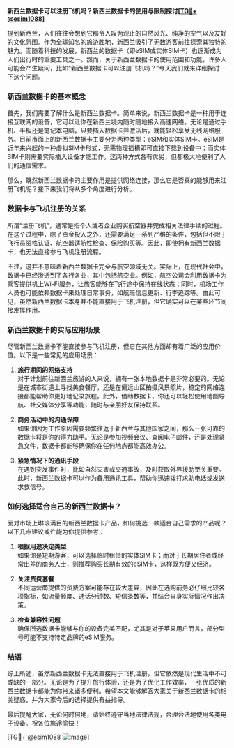 **新西兰数据卡可以注册飞机吗？新西兰数据卡的使用与限制探讨[[TG💪+ @esim1088](https://t.me/s/esim1088)]**

提到新西兰，人们往往会想到它那令人叹为观止的自然风光、纯净的空气以及友好的文化氛围。作为全球知名的旅游胜地，新西兰吸引了无数游客前往探索其独特的魅力。而随着科技的发展，新西兰的数据卡（即eSIM或实体SIM卡）也逐渐成为人们出行时的重要工具之一。然而，关于新西兰数据卡的使用范围和功能，许多人可能会产生疑问，比如“新西兰数据卡可以注册飞机吗？”今天我们就来详细探讨一下这个问题。

### 新西兰数据卡的基本概念

首先，我们需要了解什么是新西兰数据卡。简单来说，新西兰数据卡是一种用于连接互联网的设备，它可以让你在新西兰境内随时随地接入高速网络。无论是通过手机、平板还是笔记本电脑，只要插入数据卡并激活后，就能轻松享受无线网络服务。目前市面上的新西兰数据卡主要分为两种类型：eSIM和实体SIM卡。eSIM是近年来兴起的一种虚拟SIM卡形式，无需物理插槽即可直接下载到设备中；而实体SIM卡则需要实际插入设备才能工作。这两种方式各有优劣，但都极大地便利了人们的通信需求。

那么，既然新西兰数据卡的主要作用是提供网络连接，那么它是否真的能够用来注册飞机呢？接下来我们将从多个角度进行分析。

### 数据卡与飞机注册的关系

所谓“注册飞机”，通常是指个人或者企业购买航空器并完成相关法律手续的过程。在这个过程中，除了资金投入之外，还需要满足一系列严格的条件，包括但不限于飞行员资格认证、航空器适航性检查、保险购买等。因此，即使拥有新西兰数据卡，也无法直接参与飞机注册流程。

不过，这并不意味着新西兰数据卡完全与航空领域无关。实际上，在现代社会中，数据卡已经渗透到了各行各业，其中包括航空业。例如，航空公司会利用数据卡为乘客提供机上Wi-Fi服务，让旅客能够在飞行途中保持在线状态；同时，机场工作人员也可能依赖数据卡来处理日常事务，如航班信息更新、行李追踪等。由此可见，虽然新西兰数据卡本身并不能直接用于飞机注册，但它确实可以在某些环节间接发挥作用。

### 新西兰数据卡的实际应用场景

尽管新西兰数据卡不能直接参与飞机注册，但它在其他方面却有着广泛的应用价值。以下是一些常见的应用场景：

1. **旅行期间的网络支持**  
   对于计划前往新西兰旅游的人来说，拥有一张本地数据卡是非常必要的。无论是在城市街道上寻找美食餐厅，还是在偏远山区拍摄风景照片，稳定的网络连接都能帮助你更好地记录旅程。此外，借助数据卡，你还可以轻松使用地图导航、社交媒体分享等功能，随时与亲朋好友保持联系。

2. **商务活动中的沟通保障**  
   如果你因为工作原因需要频繁往返于新西兰与其他国家之间，那么一张可靠的数据卡将是你的得力助手。无论是参加视频会议、查阅电子邮件，还是处理紧急文件，数据卡都能够确保你在任何地点都能高效办公。

3. **紧急情况下的通讯手段**  
   在遇到突发事件时，比如自然灾害或交通事故，及时获取外界援助至关重要。此时，新西兰数据卡可以作为备用通讯工具，帮助你迅速拨打求助电话或发送求救信号。

### 如何选择适合自己的新西兰数据卡？

面对市场上琳琅满目的新西兰数据卡产品，如何挑选一款适合自己需求的产品呢？以下几点建议或许能为你提供参考：

1. **根据用途决定类型**  
   如果你是短期游客，可以选择临时租借的实体SIM卡；而对于长期居住者或经常出差的商务人士，则推荐购买长期有效的eSIM卡，这样既方便又经济。

2. **关注资费套餐**  
   不同运营商提供的资费方案可能存在较大差异，因此在选购前务必仔细比较各项指标，如流量额度、通话分钟数、短信条数等，并结合自身实际情况作出决策。

3. **检查兼容性问题**  
   确保所选数据卡能够与你的设备完美匹配，尤其是对于苹果用户而言，部分型号可能不支持特定品牌的eSIM服务。

### 结语

综上所述，虽然新西兰数据卡无法直接用于飞机注册，但它依然是现代生活中不可或缺的一部分。无论是为了提升旅行体验，还是为了优化工作效率，一张优质的新西兰数据卡都能为你带来诸多便利。希望本文能够解答大家关于新西兰数据卡的相关疑惑，并为大家今后的选择提供有益指导。

最后提醒大家，无论何时何地，请始终遵守当地法律法规，合理合法地使用各类电子设备。祝各位旅途愉快！

[[TG💪+ @esim1088](https://t.me/s/esim1088) ![Image](https://i.postimg.cc/4NQfJmqS/Snipaste-2025-05-13-00-14-12.png)]
